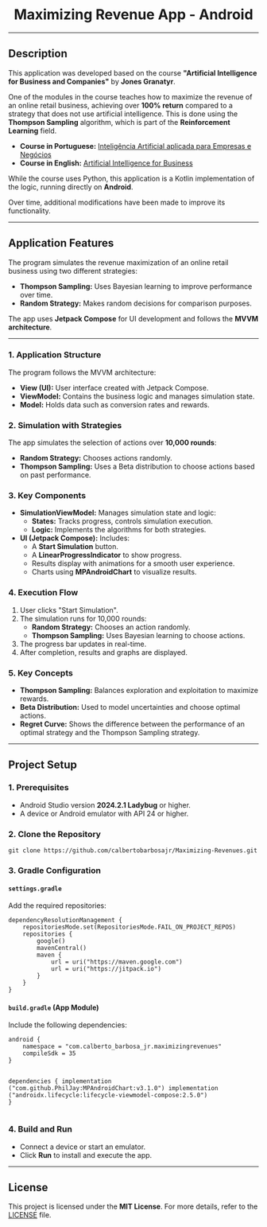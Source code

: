 <h1 align="center">Maximizing Revenue App - Android</h1>

---

<h2>Description</h2>
<p>
This application was developed based on the course <strong>"Artificial Intelligence for Business and Companies"</strong> by <strong>Jones Granatyr</strong>.
</p>
<p>
One of the modules in the course teaches how to maximize the revenue of an online retail business, achieving over <strong>100% return</strong> compared to a strategy that does not use artificial intelligence. This is done using the <strong>Thompson Sampling</strong> algorithm, which is part of the <strong>Reinforcement Learning</strong> field.
</p>
<ul>
  <li><strong>Course in Portuguese:</strong> 
    <a href="https://www.udemy.com/course/inteligencia-artificial-empresas-negocios/?couponCode=ACCAGE0923">Inteligência Artificial aplicada para Empresas e Negócios</a>
  </li>
  <li><strong>Course in English:</strong> 
    <a href="https://www.udemy.com/course/ai-for-business/?couponCode=ACCAGE0923">Artificial Intelligence for Business</a>
  </li>
</ul>
<p>
While the course uses Python, this application is a Kotlin implementation of the logic, running directly on <strong>Android</strong>.
</p>
<p>Over time, additional modifications have been made to improve its functionality.</p>

---

<h2>Application Features</h2>
<p>The program simulates the revenue maximization of an online retail business using two different strategies:</p>
<ul>
  <li><strong>Thompson Sampling:</strong> Uses Bayesian learning to improve performance over time.</li>
  <li><strong>Random Strategy:</strong> Makes random decisions for comparison purposes.</li>
</ul>
<p>The app uses <strong>Jetpack Compose</strong> for UI development and follows the <strong>MVVM architecture</strong>.</p>

---

<h3>1. Application Structure</h3>
<p>The program follows the MVVM architecture:</p>
<ul>
  <li><strong>View (UI):</strong> User interface created with Jetpack Compose.</li>
  <li><strong>ViewModel:</strong> Contains the business logic and manages simulation state.</li>
  <li><strong>Model:</strong> Holds data such as conversion rates and rewards.</li>
</ul>

<h3>2. Simulation with Strategies</h3>
<p>The app simulates the selection of actions over <strong>10,000 rounds</strong>:</p>
<ul>
  <li><strong>Random Strategy:</strong> Chooses actions randomly.</li>
  <li><strong>Thompson Sampling:</strong> Uses a Beta distribution to choose actions based on past performance.</li>
</ul>

<h3>3. Key Components</h3>
<ul>
  <li>
    <strong>SimulationViewModel:</strong> Manages simulation state and logic:
    <ul>
      <li><strong>States:</strong> Tracks progress, controls simulation execution.</li>
      <li><strong>Logic:</strong> Implements the algorithms for both strategies.</li>
    </ul>
  </li>
  <li>
    <strong>UI (Jetpack Compose):</strong> Includes:
    <ul>
      <li>A <strong>Start Simulation</strong> button.</li>
      <li>A <strong>LinearProgressIndicator</strong> to show progress.</li>
      <li>Results display with animations for a smooth user experience.</li>
      <li>Charts using <strong>MPAndroidChart</strong> to visualize results.</li>
    </ul>
  </li>
</ul>

<h3>4. Execution Flow</h3>
<ol>
  <li>User clicks "Start Simulation".</li>
  <li>The simulation runs for 10,000 rounds:
    <ul>
      <li><strong>Random Strategy:</strong> Chooses an action randomly.</li>
      <li><strong>Thompson Sampling:</strong> Uses Bayesian learning to choose actions.</li>
    </ul>
  </li>
  <li>The progress bar updates in real-time.</li>
  <li>After completion, results and graphs are displayed.</li>
</ol>

<h3>5. Key Concepts</h3>
<ul>
  <li><strong>Thompson Sampling:</strong> Balances exploration and exploitation to maximize rewards.</li>
  <li><strong>Beta Distribution:</strong> Used to model uncertainties and choose optimal actions.</li>
  <li><strong>Regret Curve:</strong> Shows the difference between the performance of an optimal strategy and the Thompson Sampling strategy.</li>
</ul>

---

<h2>Project Setup</h2>
<h3>1. Prerequisites</h3>
<ul>
  <li>Android Studio version <strong>2024.2.1 Ladybug</strong> or higher.</li>
  <li>A device or Android emulator with API 24 or higher.</li>
</ul>

<h3>2. Clone the Repository</h3>
<pre><code>git clone https://github.com/calbertobarbosajr/Maximizing-Revenues.git</code></pre>

<h3>3. Gradle Configuration</h3>
<h4><code>settings.gradle</code></h4>
<p>Add the required repositories:</p>
<pre><code>dependencyResolutionManagement {
    repositoriesMode.set(RepositoriesMode.FAIL_ON_PROJECT_REPOS)
    repositories {
        google()
        mavenCentral()
        maven {
            url = uri("https://maven.google.com")
            url = uri("https://jitpack.io")
        }
    }    
}</code></pre>

<h4><code>build.gradle</code> (App Module)</h4>
<p>Include the following dependencies:</p>
<pre><code>android {
    namespace = "com.calberto_barbosa_jr.maximizingrevenues"
    compileSdk = 35
}

dependencies {
implementation ("com.github.PhilJay:MPAndroidChart:v3.1.0")
implementation ("androidx.lifecycle:lifecycle-viewmodel-compose:2.5.0")
}</code></pre>

<h3>4. Build and Run</h3>
<ul>
  <li>Connect a device or start an emulator.</li>
  <li>Click <strong>Run</strong> to install and execute the app.</li>
</ul>

---

<h2>License</h2>
<p>
This project is licensed under the <strong>MIT License</strong>. For more details, refer to the 
<a href="https://www.mit.edu/~amini/LICENSE.md">LICENSE</a> file.
</p>
